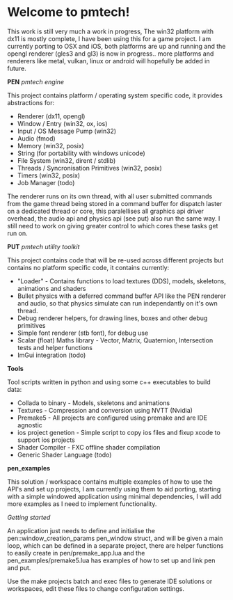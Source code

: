 # Welcome to pmtech!

This work is still very much a work in progress, The win32 platform with dx11 is mostly complete, I have been using this for a game project. I am currently porting to OSX and iOS, both platforms are up and running and the opengl renderer (gles3 and gl3) is now in progress.. more platforms and renderers like metal, vulkan, linux or android will hopefully be added in future.

**PEN** *pmtech engine* 

This project contains platform / operating system specific code, it provides abstractions for:
- Renderer (dx11, opengl)
- Window / Entry (win32, ox, ios)
- Input / OS Message Pump (win32)
- Audio (fmod)
- Memory (win32, posix)
- String (for portability with windows unicode)
- File System (win32, dirent / stdlib)
- Threads / Syncronisation Primitives (win32, posix)
- Timers (win32, posix)
- Job Manager (todo)

The renderer runs on its own thread, with all user submitted commands from the game thread being stored in a command buffer for dispatch laster on a dedicated thread or core, this paralellises all graphics api driver overhead, the audio api and physics api (see put) also run the same way. I still need to work on giving greater control to which cores these tasks get run on.

**PUT** *pmtech utility toolkit*

This project contains code that will be re-used across different projects but contains no platform specific code, it contains currently:
- "Loader" - Contains functions to load textures (DDS), models, skeletons, animations and shaders
- Bullet physics with a deferred command buffer API like the PEN renderer and audio, so that physics simulate can run independantly on it's own thread.
- Debug renderer helpers, for drawing lines, boxes and other debug primitives
- Simple font renderer (stb font), for debug use
- Scalar (float) Maths library - Vector, Matrix, Quaternion, Intersection tests and helper functions
- ImGui integration (todo)

**Tools**

Tool scripts written in python and using some c++ executables to build data:
- Collada to binary - Models, skeletons and animations
- Textures - Compression and conversion using NVTT (Nvidia)
- Premake5 - All projects are configured using premake and are IDE agnostic
- ios project genetion - Simple script to copy ios files and fixup xcode to support ios projects
- Shader Compiler - FXC offline shader compilation
- Generic Shader Language (todo)

**pen_examples**

This solution / workspace contains multiple examples of how to use the API's and set up projects, I am currently using them to aid porting, starting with a simple windowed application using minimal dependencies, I will add more examples as I need to implement functionality.

*Getting started*

An application just needs to define and initialise the pen::window_creation_params pen_window struct, and will be given a main loop, which can be defined in a separate project, there are helper functions to easily create in pen/premake_app.lua and the pen_examples/premake5.lua has examples of how to set up and link pen and put. 

Use the make projects batch and exec files to generate IDE solutions or workspaces, edit these files to change configuration settings.
